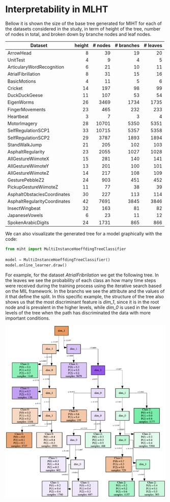 # Interpretability in MLHT

Bellow it is shown the size of the base tree generated for MIHT for each of the datasets considered in the study, in term of height of the tree, number of nodes in total, and broken down by branche nodes and leaf nodes.

| Dataset                      | height | # nodes | # branches | # leaves |
|------------------------------|-------:|--------:|-----------:|---------:|
| ArrowHead                    | 8      | 39      | 19         | 20       |
| UnitTest                     | 4      | 9       | 4          | 5        |
| ArticularyWordRecognition    | 6      | 21      | 10         | 11       |
| AtrialFibrillation           | 8      | 31      | 15         | 16       |
| BasicMotions                 | 4      | 11      | 5          | 6        |
| Cricket                      | 14     | 197     | 98         | 99       |
| DuckDuckGeese                | 11     | 107     | 53         | 54       |
| EigenWorms                   | 26     | 3469    | 1734       | 1735     |
| FingerMovements              | 23     | 465     | 232        | 233      |
| Heartbeat                    | 3      | 7       | 3          | 4        |
| MotorImagery                 | 28     | 10701   | 5350       | 5351     |
| SelfRegulationSCP1           | 33     | 10715   | 5357       | 5358     |
| SelfRegulationSCP2           | 29     | 3787    | 1893       | 1894     |
| StandWalkJump                | 21     | 205     | 102        | 103      |
| AsphaltRegularity            | 23     | 2055    | 1027       | 1028     |
| AllGestureWiimoteX           | 15     | 281     | 140        | 141      |
| AllGestureWiimoteY           | 13     | 201     | 100        | 101      |
| AllGestureWiimoteZ           | 14     | 217     | 108        | 109      |
| GesturePebbleZ2              | 24     | 903     | 451        | 452      |
| PickupGestureWiimoteZ        | 11     | 77      | 38         | 39       |
| AsphaltObstaclesCoordinates  | 30     | 227     | 113        | 114      |
| AsphaltRegularityCoordinates | 42     | 7691    | 3845       | 3846     |
| InsectWingbeat               | 32     | 163     | 81         | 82       |
| JapaneseVowels               | 6      | 23      | 11         | 12       |
| SpokenArabicDigits           | 24     | 1731    | 865        | 866      |

We can also visualizate the generated tree for a model graphically with the code:

```python
from miht import MultiInstanceHoeffdingTreeClassifier

model = MultiInstanceHoeffdingTreeClassifier()
model.online_learner.draw()
```

For example, for the dataset *AtrialFribrilation* we get the following tree. In the leaves we see the probability of each class an how many time steps were received during the training process using the iterative search based on the MIL framework. In the branchs we see the attribute and the values of it that define the split. In this specific example, the structure of the tree also shows us that the most discriminant feature is *dim_1*, since it is in the root node and is prevalent in the higher levels, while *dim_0* is used in the lower levels of the tree when the path has discriminated the data with more important conditions.

![Tree visualization](tree_atrialfribrilation.png)

